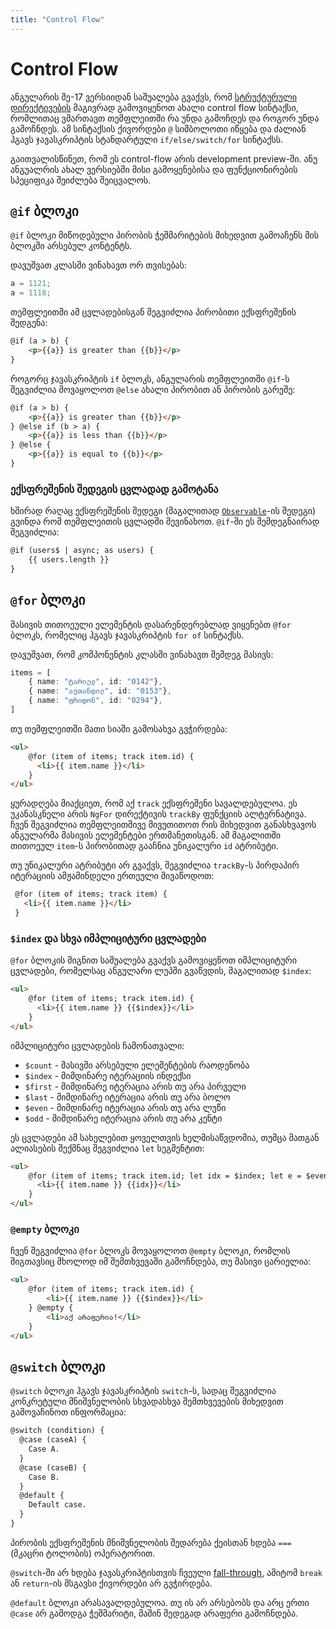 ```yaml
---
title: "Control Flow"
---
```


# Control Flow

ანგულარის მე-17 ვერსიიდან საშუალება გვაქვს, რომ [სტრუქტურული დირექტივების](/directives/structural-directives.html)
მაგივრად გამოვიყენოთ ახალი control flow სინტაქსი, რომლითაც ვმართავთ თემფლეითში
რა უნდა გამოჩდეს და როგორ უნდა გამოჩნდეს. ამ სინტაქსის ქივორდები `@` სიმბოლოთი იწყება
და ძალიან ჰგავს ჯავასკრიპტის სტანდარტული `if/else/switch/for` სინტაქსს.

გაითვალისწინეთ, რომ ეს control-flow არის development preview-ში. ანუ ანგუალრის ახალ
ვერსიებში მისი გამოყენებისა და ფუნქციონირების სპეციფიკა შეიძლება შეიცვალოს.

## `@if` ბლოკი

`@if` ბლოკი მიწოდებული პირობის ჭეშმარიტების მიხედვით გამოაჩენს მის ბლოკში
არსებულ კონტენტს.

დავუშვათ კლასში ვინახავთ ორ თვისებას:

```ts
a = 1121;
a = 1118;
```

თემფლეითში ამ ცვლადებისგან შეგვიძლია პირობითი ექსფრეშენის შედგენა:

```html
@if (a > b) {
    <p>{{a}} is greater than {{b}}</p>
}
```

როგორც ჯავასკრიპტის `if` ბლოკს, ანგულარის თემფლეითში `@if`-ს შეგვიძლია
მოვაყოლოთ `@else` ახალი პირობით ან პირობის გარეშე:

```html
@if (a > b) {
    <p>{{a}} is greater than {{b}}</p>
} @else if (b > a) {
    <p>{{a}} is less than {{b}}</p>
} @else {
    <p>{{a}} is equal to {{b}}</p>
}
```

### ექსფრეშენის შედეგის ცვლადად გამოტანა

ხშირად რაღაც ექსფრეშენის შედეგი (მაგალითად [`Observable`](/rxjs/observable-stream.html)-ის შედეგი) გვინდა
რომ თემფლეითის ცვლადში შევინახოთ. `@if`-ში ეს შემდეგნაირად შეგვიძლია:

```html
@if (users$ | async; as users) {
    {{ users.length }}
}
```

## `@for` ბლოკი

მასივის თითოეული ელემენტის დასარენდერებლად ვიყენებთ `@for` ბლოკს, რომელიც ჰგავს
ჯავასკრიპტის `for of` სინტაქსს.

დავუშვათ, რომ კომპონენტის კლასში ვინახავთ შემდეგ მასივს:

```ts
items = [
    { name: "ტარიელ", id: "0142"},
    { name: "ავთანდილ", id: "0153"},
    { name: "ფრიდონ", id: "0294"},
]
```

თუ თემფლეითში მათი სიაში გამოსახვა გვჭირდება:

```html
<ul>
    @for (item of items; track item.id) {
      <li>{{ item.name }}</li>
    }
</ul>
```

ყურადღება მიაქციეთ, რომ აქ `track` ექსფრეშენი სავალდებულოა.
ეს უკანასკნელი არის `NgFor` დირექტივის `trackBy` ფუნქციის ალტერნატივა.
ჩვენ შეგვიძლია თემფლეითშივე მივუთითოთ რის მიხედვით განასხვავოს
ანგულარმა მასივის ელემენტები ერთმანეთისგან. ამ მაგალითში
თითოეულ `item`-ს პირობითად გააჩნია უნიკალური `id` ატრიბუტი.

თუ უნიკალური ატრიბუტი არ გვაქვს, შეგვიძლია `trackBy`-ს პირდაპირ იტერაციის ამჟამინდელი ერთეული მივაწოდოთ:

```html
 @for (item of items; track item) {
   <li>{{ item.name }}</li>
 }
```

### `$index` და სხვა იმპლიციტური ცვლადები

`@for` ბლოკის შიგნით საშუალება გვაქვს გამოვიყენოთ იმპლიციტური ცვლადები,
რომელსაც ანგულარი ლუპში გვაწვდის, მაგალითად `$index`:

```html
<ul>
    @for (item of items; track item.id) {
      <li>{{ item.name }} {{$index}}</li>
    }
</ul>
```

იმპლიციტური ცვლადების ჩამონათვალი:

- `$count` - მასივში არსებული ელემენტების რაოდენობა
- `$index` - მიმდინარე იტერაციის ინდექსი
- `$first` - მიმდინარე იტერაცია არის თუ არა პირველი
- `$last` - მიმდინარე იტერაცია არის თუ არა ბოლო
- `$even` - მიმდინარე იტერაცია არის თუ არა ლუწი
- `$odd` - მიმდინარე იტერაცია არის თუ არა კენტი

ეს ცვლადები ამ სახელებით ყოველთვის ხელმისაწვდომია, თუმცა
მათგან ალიასების შექმნაც შეგვიძლია `let` სეგმენტით:

```html
<ul>
    @for (item of items; track item.id; let idx = $index; let e = $even) {
      <li>{{ item.name }} {{idx}}</li>
    }
</ul>
```

### `@empty` ბლოკი

ჩვენ შეგვიძლია `@for` ბლოკს მოვაყოლოთ `@empty` ბლოკი, რომლის შიგთავსიც
მხოლოდ იმ შემთხვევაში გამოჩნდება, თუ მასივი ცარიელია:

```html
<ul>
    @for (item of items; track item.id) {
        <li>{{ item.name }} {{$index}}</li>
    } @empty {
        <li>აქ არაფერია!</li>
    }
</ul>
```

## `@switch` ბლოკი

`@switch` ბლოკი ჰგავს ჯავასკრიპტის `switch`-ს, სადაც შეგვიძლია კონკრეტული
მნიშვნელობის სხვადასხვა შემთხვევების მიხედვით გამოვაჩინოთ ინფორმაცია:

```html
@switch (condition) {
  @case (caseA) {
    Case A.
  }
  @case (caseB) {
    Case B.
  }
  @default {
    Default case.
  }
}
```

პირობის ექსფრეშენის მნიშვნელობის შედარება ქეისთან ხდება `===`
(მკაცრი ტოლობის) ოპერატორით.

`@switch`-ში არ ხდება ჯავასკრიპტისთვის ჩვეული [fall-through](https://developer.mozilla.org/en-US/docs/Web/JavaScript/Reference/Statements/switch#breaking_and_fall-through),
ამიტომ `break` ან `return`-ის მსგავსი ქივორდები არ გვჭირდება.

`@default` ბლოკი არასავალდებულოა. თუ ის არ არსებობს და არც ერთი `@case` არ გამოდგა ჭეშმარიტი,
მაშინ შედეგად არაფერი გამოჩნდება.